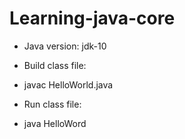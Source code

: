 # Learning-java-core

* Java version: jdk-10

* Build class file:

- javac HelloWorld.java

* Run class file:
- java HelloWord